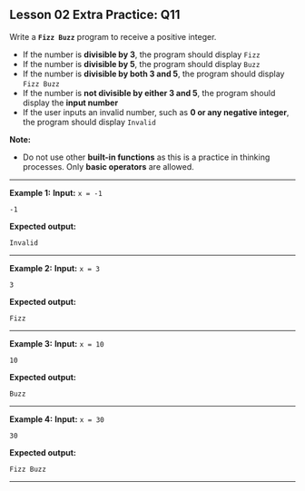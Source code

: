 ## Lesson 02 Extra Practice: Q11
Write a **`Fizz Buzz`** program to receive a positive integer.

* If the number is **divisible by 3**, the program should display `Fizz`
* If the number is **divisible by 5**, the program should display `Buzz`
* If the number is **divisible by both 3 and 5**, the program should display `Fizz Buzz`
* If the number is **not divisible by either 3 and 5**, the program should display the **input number**
* If the user inputs an invalid number, such as **0 or any negative integer**, the program should display `Invalid`

**Note:**
- Do not use other **built-in functions** as this is a practice in thinking processes. Only **basic operators** are allowed.

<hr>

**Example 1:**
**Input:** `x = -1`  
```
-1
```
**Expected output:**
```
Invalid
```
<hr>

**Example 2:**
**Input:** `x = 3`  
```
3
```
**Expected output:**
```
Fizz
```
<hr>

**Example 3:**
**Input:** `x = 10`  
```
10
```
**Expected output:**
```
Buzz
```
<hr>

**Example 4:**
**Input:** `x = 30`  
```
30
```
**Expected output:**
```
Fizz Buzz
```
<hr>
